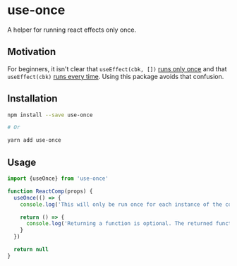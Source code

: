 # use-once
A helper for running react effects only once.

## Motivation
For beginners, it isn't clear that `useEffect(cbk, [])` [runs only once](https://reactjs.org/docs/hooks-reference.html#conditionally-firing-an-effect) and that `useEffect(cbk)` [runs every time](https://reactjs.org/docs/hooks-reference.html#useeffect).
Using this package avoids that confusion.

## Installation
```bash
npm install --save use-once

# Or

yarn add use-once
```

## Usage
```js
import {useOnce} from 'use-once'

function ReactComp(props) {
  useOnce(() => {
    console.log('This will only be run once for each instance of the component, instead of after every update.')

    return () => {
      console.log('Returning a function is optional. The returned function will be called when the component is unmounted.')
    }
  })

  return null
}
```

